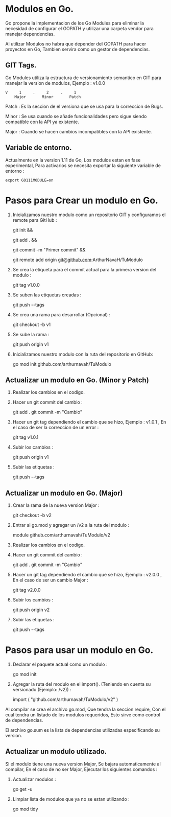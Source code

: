 # Modulos en Go.

Go propone la implementacion de los Go Modules para eliminar la necesidad de configurar el GOPATH y utilizar una carpeta vendor para manejar dependencias.

Al utilizar Modulos no habra que depender del GOPATH para hacer proyectos en Go, Tambien servira como un gestor de dependencias.

## GIT Tags.

Go Modules utiliza la estructura de versionamiento semantico en GIT para manejar la version de modulos, Ejemplo : v1.0.0

    V     1     .     2     .     1
        Major       Minor       Patch

Patch : Es la seccion de el versiona que se usa para la correccion de Bugs.

Minor : Se usa cuando se añade funcionalidades pero sigue siendo compatible con la API ya existente.

Major : Cuando se hacen cambios incompatibles con la API existente.

## Variable de entorno.

Actualmente en la version 1.11 de Go, Los modulos estan en fase experimental, Para activarlos se necesita exportar la siguiente variable de entorno :

    export GO111MODULE=on

# Pasos para Crear un modulo en Go.

1. Inicializamos nuestro modulo como un repositorio GIT y configuramos el remote para GitHub :

    git init  &&

    git add . &&

    git commit -m "Primer commit" &&

    git remote add origin git@github.com:ArthurNavaH/TuModulo

2. Se crea la etiqueta para el commit actual para la primera version del modulo :

    git tag v1.0.0

3. Se suben las etiquetas creadas :

    git push --tags

4. Se crea una rama para desarrollar (Opcional) :

    git checkout -b v1

5. Se sube la rama :

    git push origin v1


6. Inicializamos nuestro modulo con la ruta del repositorio en GitHub:

    go mod init github.com/arthurnavah/TuModulo

## Actualizar un modulo en Go. (Minor y Patch)

1. Realizar los cambios en el codigo.

2. Hacer un git commit del cambio :

    git add .
    git commit -m "Cambio"

3. Hacer un git tag dependiendo el cambio que se hizo, Ejemplo : v1.0.1 , En el caso de ser la correccion de un error :

    git tag v1.0.1

4. Subir los cambios :

    git push origin v1

5. Subir las etiquetas :

    git push --tags

## Actualizar un modulo en Go. (Major)

1. Crear la rama de la nueva version Major :

    git checkout -b v2

2. Entrar al go.mod y agregar un /v2 a la ruta del modulo :

    module github.com/arthurnavah/TuModulo/v2

3. Realizar los cambios en el codigo.

4. Hacer un git commit del cambio :

    git add .
    git commit -m "Cambio"

5. Hacer un git tag dependiendo el cambio que se hizo, Ejemplo : v2.0.0 , En el caso de ser un cambio Major :

    git tag v2.0.0

6. Subir los cambios :

    git push origin v2

7. Subir las etiquetas :

    git push --tags

# Pasos para usar un modulo en Go.

1. Declarar el paquete actual como un modulo :

    go mod init

2. Agregar la ruta del modulo en el import(). (Teniendo en cuenta su versionado (Ejemplo: /v2)) :

    import (
        "github.com/arthurnavah/TuModulo/v2"
    )

Al compilar se crea el archivo go.mod, Que tendra la seccion require, Con el cual tendra un listado de los modulos requeridos, Esto sirve como control de dependencias.

El archivo go.sum es la lista de dependencias utilizadas especificando su version.

## Actualizar un modulo utilizado.

Si el modulo tiene una nueva version Major, Se bajara automaticamente al compilar, En el caso de no ser Major, Ejecutar los siguientes comandos :

1. Actualizar modulos :

    go get -u

2. Limpiar lista de modulos que ya no se estan utilizando :

    go mod tidy
